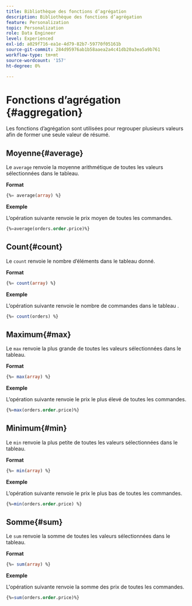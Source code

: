 ```yaml
---
title: Bibliothèque des fonctions d’agrégation
description: Bibliothèque des fonctions d’agrégation
feature: Personalization
topic: Personalization
role: Data Engineer
level: Experienced
exl-id: a029f716-ea1e-4d79-82b7-59770f05161b
source-git-commit: 284d95976ab1b58aaea2a4c41db20a3ea5a9b761
workflow-type: tm+mt
source-wordcount: '157'
ht-degree: 0%

---
```


# Fonctions d’agrégation {#aggregation}

Les fonctions d’agrégation sont utilisées pour regrouper plusieurs valeurs afin de former une seule valeur de résumé.

## Moyenne{#average}

Le `average` renvoie la moyenne arithmétique de toutes les valeurs sélectionnées dans le tableau.

**Format**

```sql
{%= average(array) %}
```

**Exemple**

L’opération suivante renvoie le prix moyen de toutes les commandes.

```sql
{%=average(orders.order.price)%}
```

## Count{#count}

Le `count` renvoie le nombre d’éléments dans le tableau donné.

**Format**

```sql
{%= count(array) %}
```

**Exemple**

L’opération suivante renvoie le nombre de commandes dans le tableau .

```sql
{%= count(orders) %}
```

## Maximum{#max}

Le `max` renvoie la plus grande de toutes les valeurs sélectionnées dans le tableau.

**Format**

```sql
{%= max(array) %}
```

**Exemple**

L’opération suivante renvoie le prix le plus élevé de toutes les commandes.

```sql
{%=max(orders.order.price)%}
```

## Minimum{#min}

Le `min` renvoie la plus petite de toutes les valeurs sélectionnées dans le tableau.

**Format**

```sql
{%= min(array) %}
```

**Exemple**

L’opération suivante renvoie le prix le plus bas de toutes les commandes.

```sql
{%=min(orders.order.price) %}
```

## Somme{#sum}

Le `sum` renvoie la somme de toutes les valeurs sélectionnées dans le tableau.

**Format**

```sql
{%= sum(array) %}
```

**Exemple**

L&#39;opération suivante renvoie la somme des prix de toutes les commandes.

```sql
{%=sum(orders.order.price)%}
```
